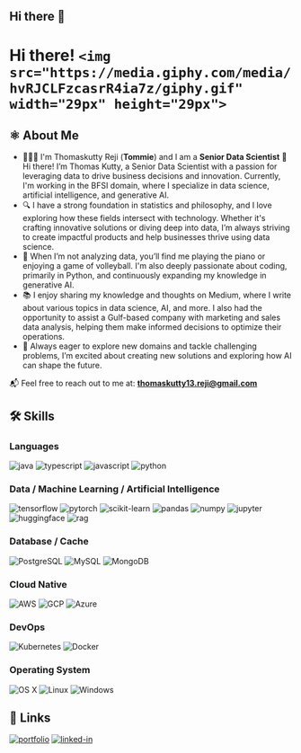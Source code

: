 ## Hi there 👋

<!--
**thomaskty/thomaskty** is a ✨ _special_ ✨ repository because its `README.md` (this file) appears on your GitHub profile.

Here are some ideas to get you started:

- 🔭 I’m currently working on ...
- 🌱 I’m currently learning ...
- 👯 I’m looking to collaborate on ...
- 🤔 I’m looking for help with ...
- 💬 Ask me about ...
- 📫 How to reach me: ...
- 😄 Pronouns: ...
- ⚡ Fun fact: ...
-->
# Hi there! `<img src="https://media.giphy.com/media/hvRJCLFzcasrR4ia7z/giphy.gif" width="29px" height="29px">`

## ⚛️ About Me

- 👨🏻‍💻 I'm Thomaskutty Reji (**Tommie**) and I am a **Senior Data Scientist**
  👋 Hi there! I’m Thomas Kutty, a Senior Data Scientist with a passion for leveraging data to drive business decisions and innovation. Currently, I'm working in the BFSI domain, where I specialize in data science, artificial intelligence, and generative AI.
- 🔍 I have a strong foundation in statistics and philosophy, and I love exploring how these fields intersect with technology. Whether it's crafting innovative solutions or diving deep into data, I’m always striving to create impactful products and help businesses thrive using data science.
- 🎹 When I’m not analyzing data, you’ll find me playing the piano or enjoying a game of volleyball. I'm also deeply passionate about coding, primarily in Python, and continuously expanding my knowledge in generative AI.
- 📚 I enjoy sharing my knowledge and thoughts on Medium, where I write about various topics in data science, AI, and more. I also had the opportunity to assist a Gulf-based company with marketing and sales data analysis, helping them make informed decisions to optimize their operations.
- 🚀 Always eager to explore new domains and tackle challenging problems, I’m excited about creating new solutions and exploring how AI can shape the future.

📬 Feel free to reach out to me at: **thomaskutty13.reji@gmail.com**

## 🛠️ Skills

### Languages

![java](https://img.shields.io/badge/Java-ED8B00?style=for-the-badge&logo=openjdk&logoColor=white)
![typescript](https://img.shields.io/badge/TypeScript-3178C6?style=for-the-badge&logo=typescript&logoColor=white)
![javascript](https://img.shields.io/badge/JavaScript-323330?style=for-the-badge&logo=javascript&logoColor=F7DF1E)
![python](https://img.shields.io/badge/Python-3776AB?style=for-the-badge&logo=python&logoColor=white)

### Data / Machine Learning / Artificial Intelligence

![tensorflow](https://img.shields.io/badge/TensorFlow-FF6F00?style=for-the-badge&logo=tensorflow&logoColor=white)
![pytorch](https://img.shields.io/badge/PyTorch-EE4C2C?style=for-the-badge&logo=pytorch&logoColor=white)
![scikit-learn](https://img.shields.io/badge/scikit--learn-F7931E?style=for-the-badge&logo=scikit-learn&logoColor=white)
![pandas](https://img.shields.io/badge/pandas-150458?style=for-the-badge&logo=pandas&logoColor=white)
![numpy](https://img.shields.io/badge/numpy-013243?style=for-the-badge&logo=numpy&logoColor=white)
![jupyter](https://img.shields.io/badge/Jupyter-F37626?style=for-the-badge&logo=jupyter&logoColor=white)
![huggingface](https://img.shields.io/badge/Hugging_Face-FFAE10?style=for-the-badge&logo=huggingface&logoColor=white)
![rag](https://img.shields.io/badge/Retrieval--Augmented%20Generation-FF4500?style=for-the-badge&logo=rag&logoColor=white)

### Database / Cache

![PostgreSQL](https://img.shields.io/badge/PostgreSQL-316192?style=for-the-badge&logo=postgresql&logoColor=white)
![MySQL](https://img.shields.io/badge/MySQL-00000F?style=for-the-badge&logo=mysql&logoColor=white)
![MongoDB](https://img.shields.io/badge/MongoDB-4EA94B?style=for-the-badge&logo=mongodb&logoColor=white)

### Cloud Native

![AWS](https://img.shields.io/badge/Amazon%20AWS-232F3E?style=for-the-badge&logo=amazon-aws&logoColor=white)
![GCP](https://img.shields.io/badge/GCP-4285F4?style=for-the-badge&logo=google-cloud&logoColor=white)
![Azure](https://img.shields.io/badge/Microsoft%20Azure-0078D4?style=for-the-badge&logo=microsoft-azure&logoColor=white)

### DevOps

![Kubernetes](https://img.shields.io/badge/kubernetes-%23326ce5.svg?style=for-the-badge&logo=kubernetes&logoColor=white)
![Docker](https://img.shields.io/badge/docker-%230db7ed.svg?style=for-the-badge&logo=docker&logoColor=white)

### Operating System

![OS X](https://img.shields.io/badge/OS%20X-000000?style=for-the-badge&logo=apple&logoColor=white)
![Linux](https://img.shields.io/badge/Linux-FCC624?style=for-the-badge&logo=linux&logoColor=black)
![Windows](https://img.shields.io/badge/Windows-0078D6?style=for-the-badge&logo=windows&logoColor=white)

## 🔗 Links

[![portfolio](https://img.shields.io/badge/Portfolio-5340ff?style=for-the-badge&logo=Google-chrome&logoColor=white)](https://hiruihu.com/)
[![linked-in](https://img.shields.io/badge/LinkedIn-0077B5?style=for-the-badge&logo=linkedin&logoColor=white)](https://www.linkedin.com/in/ruihu-sherman/)

